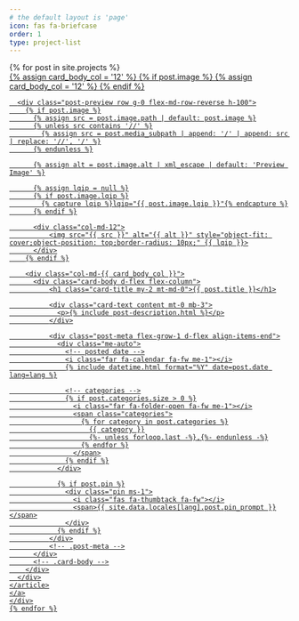 ```yaml
---
# the default layout is 'page'
icon: fas fa-briefcase
order: 1
type: project-list
---
```


<div id="post-list" class="flex-grow-1 px-xl-1">
  <div class="row row-cols-1 row-cols-md-2 g-4">
    {% for post in site.projects %}
    <div class="col">
            <a href="{{ post.url | relative_url }}" class="text-decoration-none h-100">
    <article class="card-wrapper card h-100">
      {% assign card_body_col = '12' %}
      {% if post.image %}
        {% assign card_body_col = '12' %}
      {% endif %}

      <div class="post-preview row g-0 flex-md-row-reverse h-100">
        {% if post.image %}
          {% assign src = post.image.path | default: post.image %}
          {% unless src contains '//' %}
            {% assign src = post.media_subpath | append: '/' | append: src | replace: '//', '/' %}
          {% endunless %}

          {% assign alt = post.image.alt | xml_escape | default: 'Preview Image' %}

          {% assign lqip = null %}
          {% if post.image.lqip %}
            {% capture lqip %}lqip="{{ post.image.lqip }}"{% endcapture %}
          {% endif %}

          <div class="col-md-12">
              <img src="{{ src }}" alt="{{ alt }}" style="object-fit: cover;object-position: top;border-radius: 10px;" {{ lqip }}>
          </div>
        {% endif %}

        <div class="col-md-{{ card_body_col }}">
          <div class="card-body d-flex flex-column">
              <h1 class="card-title my-2 mt-md-0">{{ post.title }}</h1>

              <div class="card-text content mt-0 mb-3">
                <p>{% include post-description.html %}</p>
              </div>

              <div class="post-meta flex-grow-1 d-flex align-items-end">
                <div class="me-auto">
                  <!-- posted date -->
                  <i class="far fa-calendar fa-fw me-1"></i>
                  {% include datetime.html format="%Y" date=post.date lang=lang %}

                  <!-- categories -->
                  {% if post.categories.size > 0 %}
                    <i class="far fa-folder-open fa-fw me-1"></i>
                    <span class="categories">
                      {% for category in post.categories %}
                        {{ category }}
                        {%- unless forloop.last -%},{%- endunless -%}
                      {% endfor %}
                    </span>
                  {% endif %}
                </div>

                {% if post.pin %}
                  <div class="pin ms-1">
                    <i class="fas fa-thumbtack fa-fw"></i>
                    <span>{{ site.data.locales[lang].post.pin_prompt }}</span>
                  </div>
                {% endif %}
              </div>
              <!-- .post-meta -->
          </div>
          <!-- .card-body -->
        </div>
      </div>
    </article>
    </a>
    </div>
    {% endfor %}

  </div>
</div>
